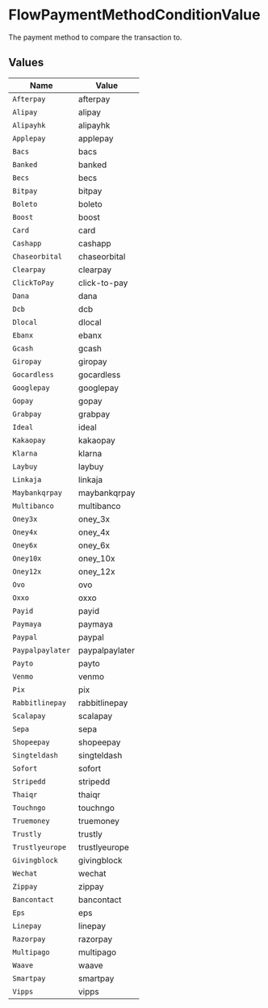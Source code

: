 # FlowPaymentMethodConditionValue

The payment method to compare the transaction to.


## Values

| Name             | Value            |
| ---------------- | ---------------- |
| `Afterpay`       | afterpay         |
| `Alipay`         | alipay           |
| `Alipayhk`       | alipayhk         |
| `Applepay`       | applepay         |
| `Bacs`           | bacs             |
| `Banked`         | banked           |
| `Becs`           | becs             |
| `Bitpay`         | bitpay           |
| `Boleto`         | boleto           |
| `Boost`          | boost            |
| `Card`           | card             |
| `Cashapp`        | cashapp          |
| `Chaseorbital`   | chaseorbital     |
| `Clearpay`       | clearpay         |
| `ClickToPay`     | click-to-pay     |
| `Dana`           | dana             |
| `Dcb`            | dcb              |
| `Dlocal`         | dlocal           |
| `Ebanx`          | ebanx            |
| `Gcash`          | gcash            |
| `Giropay`        | giropay          |
| `Gocardless`     | gocardless       |
| `Googlepay`      | googlepay        |
| `Gopay`          | gopay            |
| `Grabpay`        | grabpay          |
| `Ideal`          | ideal            |
| `Kakaopay`       | kakaopay         |
| `Klarna`         | klarna           |
| `Laybuy`         | laybuy           |
| `Linkaja`        | linkaja          |
| `Maybankqrpay`   | maybankqrpay     |
| `Multibanco`     | multibanco       |
| `Oney3x`         | oney_3x          |
| `Oney4x`         | oney_4x          |
| `Oney6x`         | oney_6x          |
| `Oney10x`        | oney_10x         |
| `Oney12x`        | oney_12x         |
| `Ovo`            | ovo              |
| `Oxxo`           | oxxo             |
| `Payid`          | payid            |
| `Paymaya`        | paymaya          |
| `Paypal`         | paypal           |
| `Paypalpaylater` | paypalpaylater   |
| `Payto`          | payto            |
| `Venmo`          | venmo            |
| `Pix`            | pix              |
| `Rabbitlinepay`  | rabbitlinepay    |
| `Scalapay`       | scalapay         |
| `Sepa`           | sepa             |
| `Shopeepay`      | shopeepay        |
| `Singteldash`    | singteldash      |
| `Sofort`         | sofort           |
| `Stripedd`       | stripedd         |
| `Thaiqr`         | thaiqr           |
| `Touchngo`       | touchngo         |
| `Truemoney`      | truemoney        |
| `Trustly`        | trustly          |
| `Trustlyeurope`  | trustlyeurope    |
| `Givingblock`    | givingblock      |
| `Wechat`         | wechat           |
| `Zippay`         | zippay           |
| `Bancontact`     | bancontact       |
| `Eps`            | eps              |
| `Linepay`        | linepay          |
| `Razorpay`       | razorpay         |
| `Multipago`      | multipago        |
| `Waave`          | waave            |
| `Smartpay`       | smartpay         |
| `Vipps`          | vipps            |